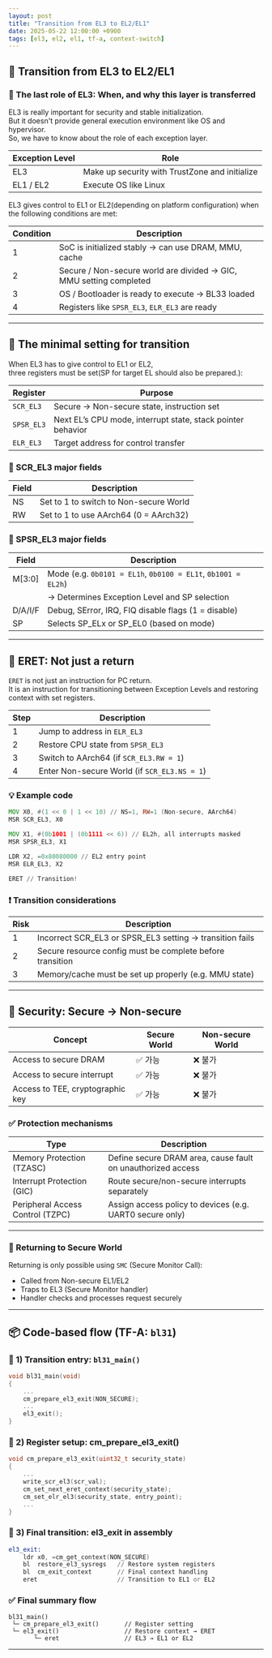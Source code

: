 ```yaml
---
layout: post
title: "Transition from EL3 to EL2/EL1"
date: 2025-05-22 12:00:00 +0900
tags: [el3, el2, el1, tf-a, context-switch]
---
```


## 🔁 Transition from EL3 to EL2/EL1

### 🧭 The last role of EL3: When, and why this layer is transferred

EL3 is really important for security and stable initialization.  
But it doesn't provide general execution environment like OS and hypervisor.  
So, we have to know about the role of each exception layer.

| Exception Level | Role |
|------------------|------|
| EL3 | Make up security with TrustZone and initialize |
| EL1 / EL2 | Execute OS like Linux |

EL3 gives control to EL1 or EL2(depending on platform configuration) when the following conditions are met:

| Condition | Description |
|-----------|-------------|
| 1 | SoC is initialized stably → can use DRAM, MMU, cache |
| 2 | Secure / Non-secure world are divided → GIC, MMU setting completed |
| 3 | OS / Bootloader is ready to execute → BL33 loaded |
| 4 | Registers like `SPSR_EL3`, `ELR_EL3` are ready |

---

## 🔧 The minimal setting for transition

When EL3 has to give control to EL1 or EL2,  
three registers must be set(SP for target EL should also be prepared.):

| Register | Purpose |
|----------|---------|
| `SCR_EL3` | Secure → Non-secure state, instruction set |
| `SPSR_EL3` | Next EL’s CPU mode, interrupt state, stack pointer behavior |
| `ELR_EL3` | Target address for control transfer |

### 🔹 SCR_EL3 major fields

| Field | Description |
|-------|-------------|
| NS | Set to 1 to switch to Non-secure World |
| RW | Set to 1 to use AArch64 (0 = AArch32) |

### 🔹 SPSR_EL3 major fields

| Field | Description |
|-------|-------------|
| M[3:0] | Mode (e.g. `0b0101 = EL1h`, `0b0100 = EL1t`, `0b1001 = EL2h`) |
|        | → Determines Exception Level and SP selection |
| D/A/I/F | Debug, SError, IRQ, FIQ disable flags (1 = disable) |
| SP | Selects SP_ELx or SP_EL0 (based on mode) |

---

## 🚀 ERET: Not just a return

`ERET` is not just an instruction for PC return.  
It is an instruction for transitioning between Exception Levels and restoring context with set registers.

| Step | Description |
|------|-------------|
| 1 | Jump to address in `ELR_EL3` |
| 2 | Restore CPU state from `SPSR_EL3` |
| 3 | Switch to AArch64 (if `SCR_EL3.RW = 1`) |
| 4 | Enter Non-secure World (if `SCR_EL3.NS = 1`) |

### 💡 Example code
```asm
MOV X0, #(1 << 0 | 1 << 10) // NS=1, RW=1 (Non-secure, AArch64)
MSR SCR_EL3, X0

MOV X1, #(0b1001 | (0b1111 << 6)) // EL2h, all interrupts masked
MSR SPSR_EL3, X1

LDR X2, =0x80080000 // EL2 entry point
MSR ELR_EL3, X2

ERET // Transition!
```

### ❗️ Transition considerations

| Risk | Description |
|------|-------------|
| 1 | Incorrect SCR_EL3 or SPSR_EL3 setting → transition fails |
| 2 | Secure resource config must be complete before transition |
| 3 | Memory/cache must be set up properly (e.g. MMU state) |

---

## 🔐 Security: Secure → Non-secure

| Concept | Secure World | Non-secure World |
|---------|--------------|------------------|
| Access to secure DRAM | ✅ 가능 | ❌ 불가 |
| Access to secure interrupt | ✅ 가능 | ❌ 불가 |
| Access to TEE, cryptographic key | ✅ 가능 | ❌ 불가 |

### ✅ Protection mechanisms

| Type | Description |
|------|-------------|
| Memory Protection (TZASC) | Define secure DRAM area, cause fault on unauthorized access |
| Interrupt Protection (GIC) | Route secure/non-secure interrupts separately |
| Peripheral Access Control (TZPC) | Assign access policy to devices (e.g. UART0 secure only) |

---

### 🔄 Returning to Secure World

Returning is only possible using `SMC` (Secure Monitor Call):

- Called from Non-secure EL1/EL2
- Traps to EL3 (Secure Monitor handler)
- Handler checks and processes request securely

---

## 📦 Code-based flow (TF-A: `bl31`)

### 🔹 1) Transition entry: `bl31_main()`

```c
void bl31_main(void)
{
    ...
    cm_prepare_el3_exit(NON_SECURE);
    ...
    el3_exit();
}
```

### 🔹 2) Register setup: cm_prepare_el3_exit()
```c
void cm_prepare_el3_exit(uint32_t security_state)
{
    ...
    write_scr_el3(scr_val);
    cm_set_next_eret_context(security_state);
    cm_set_elr_el3(security_state, entry_point);
    ...
}
```
### 🔹 3) Final transition: el3_exit in assembly
```asm
el3_exit:
    ldr x0, =cm_get_context(NON_SECURE)
    bl  restore_el3_sysregs   // Restore system registers
    bl  cm_exit_context       // Final context handling
    eret                      // Transition to EL1 or EL2
```

### ✅ Final summary flow
```text
bl31_main()
 └─ cm_prepare_el3_exit()       // Register setting
 └─ el3_exit()                  // Restore context → ERET
       └─ eret                  // EL3 → EL1 or EL2
```
---
